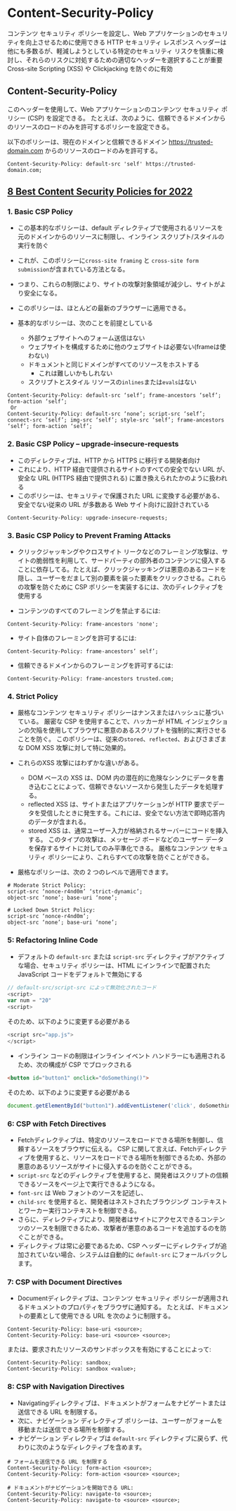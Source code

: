 # Content-Security-Policy

コンテンツ セキュリティ ポリシーを設定し、Web アプリケーションのセキュリティを向上させるために使用できる HTTP セキュリティ レスポンス ヘッダーは他にも多数るが、軽減しようとしている特定のセキュリティ リスクを慎重に検討し、それらのリスクに対処するための適切なヘッダーを選択することが重要
Cross-site Scripting (XSS) や Clickjacking を防ぐのに有効

## Content-Security-Policy

このヘッダーを使用して、Web アプリケーションのコンテンツ セキュリティ ポリシー (CSP) を設定できる。 たとえば、次のように、信頼できるドメインからのリソースのロードのみを許可するポリシーを設定できる。

以下のポリシーは、現在のドメインと信頼できるドメイン <https://trusted-domain.com> からのリソースのロードのみを許可する。

```
Content-Security-Policy: default-src 'self' https://trusted-domain.com;
```

## [8 Best Content Security Policies for 2022](https://www.reflectiz.com/blog/8-best-content-security-policies/)

### 1. Basic CSP Policy

- この基本的なポリシーは、default ディレクティブで使用されるリソースを元のドメインからのリソースに制限し、インライン スクリプト/スタイルの実行を防ぐ
- これが、このポリシーに`cross-site framing` と `cross-site form submission`が含まれている方法となる。
- つまり、これらの制限により、サイトの攻撃対象領域が減少し、サイトがより安全になる。
- このポリシーは、ほとんどの最新のブラウザーに適用できる。

- 基本的なポリシーは、次のことを前提としている
  - 外部ウェブサイトへのフォーム送信はない
  - ウェブサイトを構成するために他のウェブサイトは必要ない(frameは使わない)
  - ドキュメントと同じドメインがすべてのリソースをホストする
    - これは難しいかもしれない
  - スクリプトとスタイル リソースの`inlines`または`evals`はない

```
Content-Security-Policy: default-src ‘self’; frame-ancestors ‘self’; form-action ‘self’;
 Or
Content-Security-Policy: default-src ‘none’; script-src ‘self’; connect-src ‘self’; img-src ‘self’; style-src ‘self’; frame-ancestors ‘self’; form-action ‘self’;
```

### 2. Basic CSP Policy – upgrade-insecure-requests

- このディレクティブは、HTTP から HTTPS に移行する開発者向け
- これにより、HTTP 経由で提供されるサイトのすべての安全でない URL が、安全な URL (HTTPS 経由で提供される) に置き換えられたかのように扱われる
- このポリシーは、セキュリティで保護された URL に変換する必要がある、安全でない従来の URL が多数ある Web サイト向けに設計されている

```
Content-Security-Policy: upgrade-insecure-requests;
```

### 3. Basic CSP Policy to Prevent Framing Attacks

- クリックジャッキングやクロスサイト リークなどのフレーミング攻撃は、サイトの脆弱性を利用して、サードパーティの部外者のコンテンツに侵入することに依存してる。たとえば、クリックジャッキングは悪意のあるコードを隠し、ユーザーをだまして別の要素を装った要素をクリックさせる。これらの攻撃を防ぐために CSP ポリシーを実装するには、次のディレクティブを使用する

- コンテンツのすべてのフレーミングを禁止するには:

```
Content-Security-Policy: frame-ancestors 'none';
```

- サイト自体のフレーミングを許可するには:

```
Content-Security-Policy: frame-ancestors’ self’;
```

- 信頼できるドメインからのフレーミングを許可するには:

```
Content-Security-Policy: frame-ancestors trusted.com;
```

### 4. Strict Policy

- 厳格なコンテンツ セキュリティ ポリシーはナンスまたはハッシュに基づいている。 厳密な CSP を使用することで、ハッカーが HTML インジェクションの欠陥を使用してブラウザに悪意のあるスクリプトを強制的に実行させることを防ぐ。 このポリシーは、従来の`stored`、`reflected`、およびさまざまな DOM XSS 攻撃に対して特に効果的。
- これらのXSS 攻撃にはわずかな違いがある。
  - DOM ベースの XSS は、DOM 内の潜在的に危険なシンクにデータを書き込むことによって、信頼できないソースから発生したデータを処理する。
  - reflected XSS は、サイトまたはアプリケーションが HTTP 要求でデータを受信したときに発生する。これには、安全でない方法で即時応答内のデータが含まれる。
  - stored XSS は、通常ユーザー入力が格納されるサーバーにコードを挿入する。 このタイプの攻撃は、メッセージ ボードなどのユーザー データを保存するサイトに対してのみ平準化できる。 厳格なコンテンツ セキュリティ ポリシーにより、これらすべての攻撃を防ぐことができる。

- 厳格なポリシーは、次の 2 つのレベルで適用できます。

```
# Moderate Strict Policy:
script-src ‘nonce-r4nd0m’ ‘strict-dynamic’;
object-src ‘none’; base-uri ‘none’;
```

```
# Locked Down Strict Policy:
script-src ‘nonce-r4nd0m’;
object-src ‘none’; base-uri ‘none’;
```

### 5: Refactoring Inline Code

- デフォルトの `default-src` または `script-src` ディレクティブがアクティブな場合、セキュリティ ポリシーは、HTML にインラインで配置された JavaScript コードをデフォルトで無効にする

```js
// default-src/script-src によって無効化されたコード
<script>
var num = "20"
<script>
```

そのため、以下のように変更する必要がある

```js
<script src="app.js">
</script>
```

- インライン コードの制限はインライン イベント ハンドラーにも適用されるため、次の構成が CSP でブロックされる

```html
<button id="button1" onclick="doSomething()">
```

そのため、以下のように変更する必要がある

```js
document.getElementById("button1").addEventListener('click', doSomething);
```

### 6: CSP with Fetch Directives

- Fetchディレクティブは、特定のリソースをロードできる場所を制御し、信頼するソースをブラウザに伝える。 CSP に関して言えば、Fetchディレクティブを使用すると、リソースをロードできる場所を制御できるため、外部の悪意のあるリソースがサイトに侵入するのを防ぐことができる。
- `script-src` などのディレクティブを使用すると、開発者はスクリプトの信頼できるソースをページ上で実行できるようになる。
- `font-src` は Web フォントのソースを記述し、
- `child-src` を使用すると、開発者はネストされたブラウジング コンテキストとワーカー実行コンテキストを制御できる。
- さらに、ディレクティブにより、開発者はサイトにアクセスできるコンテンツのソースを制限できるため、攻撃者が悪意のあるコードを追加するのを防ぐことができる。
- ディレクティブは常に必要であるため、CSP ヘッダーにディレクティブが追加されていない場合、システムは自動的に `default-src` にフォールバックします。

### 7: CSP with Document Directives

- Documentディレクティブは、コンテンツ セキュリティ ポリシーが適用されるドキュメントのプロパティをブラウザに通知する。 たとえば、ドキュメントの要素として使用できる URL を次のように制限する。

```
Content-Security-Policy: base-uri <source>;
Content-Security-Policy: base-uri <source> <source>;
```

または、要求されたリソースのサンドボックスを有効にすることによって:

```
Content-Security-Policy: sandbox;
Content-Security-Policy: sandbox <value>;
```

### 8: CSP with Navigation Directives

- Navigatingディレクティブは、ドキュメントがフォームをナビゲートまたは送信できる URL を制限する。
- 次に、ナビゲーション ディレクティブ ポリシーは、ユーザーがフォームを移動または送信できる場所を制御する。
- ナビゲーション ディレクティブは `default-src` ディレクティブに戻らず、代わりに次のようなディレクティブを含めます。

```
# フォームを送信できる URL を制限する
Content-Security-Policy: form-action <source>;
Content-Security-Policy: form-action <source> <source>;

# ドキュメントがナビゲーションを開始できる URL:
Content-Security-Policy: navigate-to <source>;
Content-Security-Policy: navigate-to <source> <source>;
```
